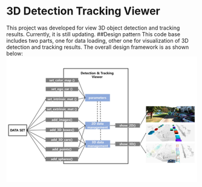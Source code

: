 # 3D Detection Tracking Viewer
This project was developed for view 3D object detection and tracking results. Currently, it is still updating. 
##Design pattern
This code base includes two parts, one for data loading, other one for visualization of 3D detection and tracking results.
The overall design framework is as shown below:
![](./doc/framework.jpg)